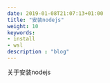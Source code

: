 ```yaml
---
date: 2019-01-08T21:07:13+01:00
title: "安装nodejs"
weight: 10
keywords:
- install
- wsl
description : "blog"
---
```


关于安装nodejs
